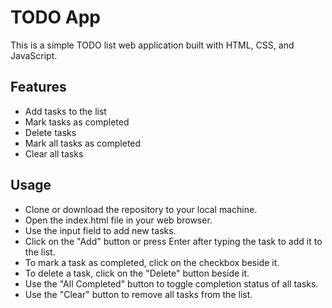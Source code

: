 # TODO App

This is a simple TODO list web application built with HTML, CSS, and JavaScript.

## Features

- Add tasks to the list
- Mark tasks as completed
- Delete tasks
- Mark all tasks as completed
- Clear all tasks

## Usage

- Clone or download the repository to your local machine.
- Open the index.html file in your web browser.
- Use the input field to add new tasks.
- Click on the "Add" button or press Enter after typing the task to add it to the list.
- To mark a task as completed, click on the checkbox beside it.
- To delete a task, click on the "Delete" button beside it.
- Use the "All Completed" button to toggle completion status of all tasks.
- Use the "Clear" button to remove all tasks from the list.
